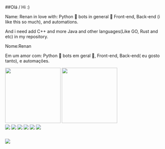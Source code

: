 ##Olá / Hi :)

Name: Renan
in love with: Python 🐍 bots in general 🤖 Front-end, Back-end (i like this so much), and automations.

And i need add C++ and more Java and other languages(Like GO, Rust and etc) in my repository.    

Nome:Renan

Em um amor com: Python 🐍 bots em geral 🤖, Front-end, Back-end( eu gosto tanto), e automações.
<div>  
</div>


<div>
    <img height="180em"src="https://github-readme-stats.vercel.app/api?username=renanmachad&show_icons=true&theme=dracula&include_all_commits=true&count_private=true"/>
  <img height="180em" src="https://github-readme-stats.vercel.app/api/top-langs/?username=renanmachad&layout=compact&langs_count=16&theme=dracula" />
</div>

<div style="display: inline_block"< <br>
  <img align="center" src="https://img.shields.io/badge/Python-14354C?style=for-the-badge&logo=python&logoColor=white"/>
  <img align="center"  src="https://img.shields.io/badge/JavaScript-323330?style=for-the-badge&logo=javascript&logoColor=F7DF1E"/>
  <img align="center" src="https://img.shields.io/badge/HTML5-E34F26?style=for-the-badge&logo=html5&logoColor=white"/>
  <img align="center"  src="https://img.shields.io/badge/CSS3-1572B6?style=for-the-badge&logo=css3&logoColor=white"/>
  <img align="center"  src="https://img.shields.io/badge/Java-ED8B00?style=for-the-badge&logo=java&logoColor=white"/> 
  <img align="center" src="https://img.shields.io/badge/Php-1572B6?style=for-the-badge&logo=php&logoColor=white"/>
  
</div>

##

<div>
  <a href="https://www.linkedin.com/in/renan-machado-pinho-2509251a5/" target="_blank"><img src="https://img.shields.io/badge/LinkedIn-0077B5?style=for-the-badge&logo=linkedin&logoColor=white" target="_blank"/> </a>
</div>



